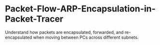 # Packet-Flow-ARP-Encapsulation-in-Packet-Tracer
Understand how packets are encapsulated, forwarded, and re-encapsulated when moving between PCs across different subnets.
